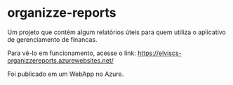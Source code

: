 # organizze-reports
Um projeto que contém algum relatórios úteis para quem utiliza o aplicativo de gerenciamento de financas.

Para vê-lo em funcionamento, acesse o link:
https://elviscs-organizzereports.azurewebsites.net/

Foi publicado em um WebApp no Azure.
